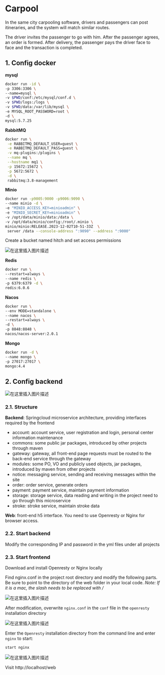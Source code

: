 # Carpool

In the same city carpooling software, drivers and passengers can post itineraries, and the system will match similar routes.

The driver invites the passenger to go with him. After the passenger agrees, an order is formed. After delivery, the passenger pays the driver face to face and the transaction is completed.



## 1. Config docker

**mysql**

```sh
docker run -id \
-p 3306:3306 \
--name=mysql \
-v $PWD/conf:/etc/mysql/conf.d \
-v $PWD/logs:/logs \
-v $PWD/data:/var/lib/mysql \
-e MYSQL_ROOT_PASSWORD=root \
-d \
mysql:5.7.25
```



**RabbitMQ**

```sh
docker run \
 -e RABBITMQ_DEFAULT_USER=guest \
 -e RABBITMQ_DEFAULT_PASS=guest \
 -v mq-plugins:/plugins \
 --name mq \
 --hostname mq1 \
 -p 15672:15672 \
 -p 5672:5672 \
 -d \
 rabbitmq:3.8-management
```



**Minio**

```sh
docker run -p9005:9000 -p9006:9090 \
--name minio -d \
-e "MINIO_ACCESS_KEY=minioadmin" \
-e "MINIO_SECRET_KEY=minioadmin" \
-v /opt/data/minio/data:/data \
-v /opt/data/minio/config:/root/.minio \
minio/minio:RELEASE.2023-12-02T10-51-33Z  \
 server /data --console-address ":9090" --address ":9000"
```



Create a bucket named hitch and set access permissions

![在这里插入图片描述](https://img-blog.csdnimg.cn/direct/864fc04540bf4a318bf321cb32c6b3a2.png#pic_center)



**Redis**

```sh
docker run \
--restart=always \
--name redis \
-p 6379:6379 -d \
redis:6.0.6
```



**Nacos**

```sh
docker run \
--env MODE=standalone \
--name nacos \
--restart=always \
-d \
-p 8848:8848 \
nacos/nacos-server:2.0.1
```



**Mongo**

```sh
docker run -d \
--name mongo \
-p 27017:27017 \
mongo:4.4
```



## 2. Config backend

![在这里插入图片描述](https://img-blog.csdnimg.cn/direct/63a3c2498b244e798d07a14a178f943e.png)



### 2.1. Structure

**Backend**: Springcloud microservice architecture, providing interfaces required by the frontend

- account: account service, user registration and login, personal center information maintenance
- commons: some public jar packages, introduced by other projects through maven
- gateway: gateway, all front-end page requests must be routed to the back-end service through the gateway
- modules: some PO, VO and publicly used objects, jar packages, introduced by maven from other projects
- notice: messaging service, sending and receiving messages within the site
- order: order service, generate orders
- payment: payment service, maintain payment information
- storage: storage service, data reading and writing in the project need to go through this microservice
- stroke: stroke service, maintain stroke data

**Web**: front-end h5 interface. You need to use Openresty or Nginx for browser access.



### 2.2. Start backend

Modify the corresponding IP and password in the yml files under all projects



### 2.3. Start frontend

Download and install Openresty or Nginx locally

Find nginx.conf in the project root directory and modify the following parts. Be sure to point to the directory of the web folder in your local code.
_Note: If it is a mac, the slash needs to be replaced with /_

![在这里插入图片描述](https://img-blog.csdnimg.cn/direct/ff4cce9aa6094fd4963d62554cc2fcfe.png#pic_center)



After modification, overwrite `nginx.conf` in the `conf` file in the `openresty` installation directory

![在这里插入图片描述](https://img-blog.csdnimg.cn/direct/03733b24499548f683656287aee481aa.png#pic_center)





Enter the `Openresty` installation directory from the command line and enter `nginx` to start:

```sh
start nginx
```



![在这里插入图片描述](https://img-blog.csdnimg.cn/direct/1df477ad5d014c8ca021dfdaf49e8062.png)



Visit http://localhost/web

